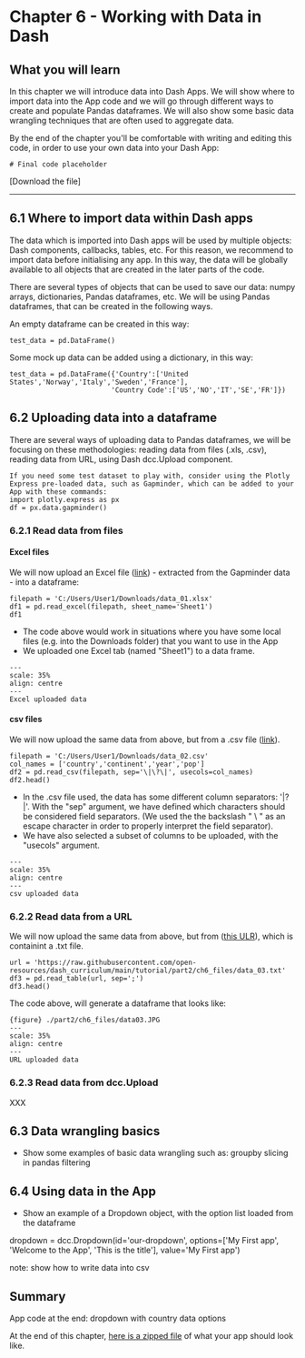 # Chapter 6 - Working with Data in Dash

## What you will learn
In this chapter we will introduce data into Dash Apps.
We will show where to import data into the App code and we will go through different ways to create and populate Pandas dataframes. We will also show some basic data wrangling techniques that are often used to aggregate data.

By the end of the chapter you'll be comfortable with writing and editing this code, in order to use your own data into your Dash App:

```
# Final code placeholder
```
[Download the file]

---

## 6.1 Where to import data within Dash apps
The data which is imported into Dash apps will be used by multiple objects: Dash components, callbacks, tables, etc.
For this reason, we recommend to import data before initialising any app. In this way, the data will be globally available to all objects that are created in the later parts of the code.

There are several types of objects that can be used to save our data: numpy arrays, dictionaries, Pandas dataframes, etc. We will be using Pandas dataframes, that can be created in the following ways.

An empty dataframe can be created in this way:
```
test_data = pd.DataFrame()
```

Some mock up data can be added using a dictionary, in this way:
```
test_data = pd.DataFrame({'Country':['United States','Norway','Italy','Sweden','France'],
                         'Country Code':['US','NO','IT','SE','FR']})
```

## 6.2 Uploading data into a dataframe
There are several ways of uploading data to Pandas dataframes, we will be focusing on these methodologies: reading data from files (.xls, .csv), reading data from URL, using Dash dcc.Upload component.

```{note}
If you need some test dataset to play with, consider using the Plotly Express pre-loaded data, such as Gapminder, which can be added to your App with these commands:
import plotly.express as px
df = px.data.gapminder()
```

### 6.2.1 Read data from files

#### Excel files
We will now upload an Excel file ([link](https://github.com/open-resources/dash_curriculum/blob/main/tutorial/part2/ch6_files/data_01.xlsx)) - extracted from the Gapminder data - into a dataframe:

```
filepath = 'C:/Users/User1/Downloads/data_01.xlsx'
df1 = pd.read_excel(filepath, sheet_name='Sheet1')
df1
```
- The code above would work in situations where you have some local files (e.g. into the Downloads folder) that you want to use in the App
- We uploaded one Excel tab (named "Sheet1") to a data frame.

```{figure} ./ch6_files/data01.JPG
---
scale: 35%
align: centre
---
Excel uploaded data
```

#### csv files
We will now upload the same data from above, but from a .csv file ([link](https://raw.githubusercontent.com/open-resources/dash_curriculum/main/tutorial/part2/ch6_files/data_02.csv)).

```
filepath = 'C:/Users/User1/Downloads/data_02.csv'
col_names = ['country','continent','year','pop']
df2 = pd.read_csv(filepath, sep='\|\?\|', usecols=col_names)
df2.head()
```

- In the .csv file used, the data has some different column separators: '|?|'. With the "sep" argument, we have defined which characters should be considered field separators. (We used the the backslash " \ " as an escape character in order to properly interpret the field separator).
- We have also selected a subset of columns to be uploaded, with the "usecols" argument.

```{figure} ./ch6_files/data02.JPG
---
scale: 35%
align: centre
---
csv uploaded data 
```

### 6.2.2 Read data from a URL
We will now upload the same data from above, but from ([this ULR](https://raw.githubusercontent.com/open-resources/dash_curriculum/main/tutorial/part2/ch6_files/data_03.txt)), which is containint a .txt file.

```
url = 'https://raw.githubusercontent.com/open-resources/dash_curriculum/main/tutorial/part2/ch6_files/data_03.txt'
df3 = pd.read_table(url, sep=';')
df3.head()
```

The code above, will generate a dataframe that looks like:
```
{figure} ./part2/ch6_files/data03.JPG
---
scale: 35%
align: centre
---
URL uploaded data 
```

### 6.2.3 Read data from dcc.Upload

XXX



## 6.3 Data wrangling basics

- Show some examples of basic data wrangling such as:
groupby
slicing in pandas
filtering


## 6.4 Using data in the App

- Show an example of a Dropdown object, with the option list loaded from the dataframe

dropdown = dcc.Dropdown(id='our-dropdown', options=['My First app', 'Welcome to the App', 'This is the title'], value='My First app')

note: show how to write data into csv


## Summary


App code at the end:
dropdown with country data options

At the end of this chapter, [here is a zipped file](https://sportsnet.ca) of what your app should look like.
